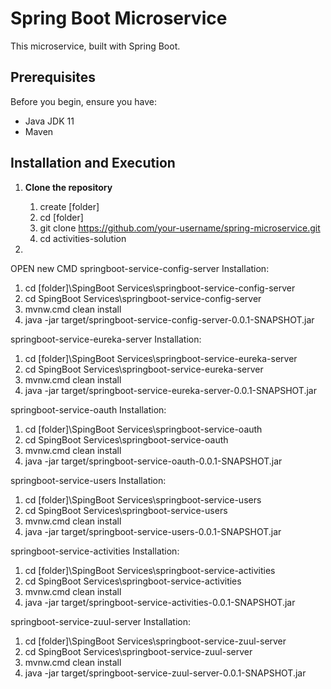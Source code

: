 # Spring Boot Microservice

This microservice, built with Spring Boot.

## Prerequisites

Before you begin, ensure you have:

- Java JDK 11
- Maven 

## Installation and Execution


1. **Clone the repository**

   1) create [folder]	 
   2) cd [folder]
   3) git clone https://github.com/your-username/spring-microservice.git
   4) cd activities-solution



2. 

OPEN new CMD 
springboot-service-config-server Installation:

1) cd [folder]\SpingBoot Services\springboot-service-config-server
2) cd SpingBoot Services\springboot-service-config-server
3) mvnw.cmd clean install
4) java -jar target/springboot-service-config-server-0.0.1-SNAPSHOT.jar

springboot-service-eureka-server Installation:

1) cd [folder]\SpingBoot Services\springboot-service-eureka-server
2) cd SpingBoot Services\springboot-service-eureka-server
3) mvnw.cmd clean install
4) java -jar target/springboot-service-eureka-server-0.0.1-SNAPSHOT.jar

springboot-service-oauth Installation:

1) cd [folder]\SpingBoot Services\springboot-service-oauth
2) cd SpingBoot Services\springboot-service-oauth
3) mvnw.cmd clean install
4) java -jar target/springboot-service-oauth-0.0.1-SNAPSHOT.jar

springboot-service-users Installation:

1) cd [folder]\SpingBoot Services\springboot-service-users
2) cd SpingBoot Services\springboot-service-users
3) mvnw.cmd clean install
4) java -jar target/springboot-service-users-0.0.1-SNAPSHOT.jar

springboot-service-activities Installation:

1) cd [folder]\SpingBoot Services\springboot-service-activities
2) cd SpingBoot Services\springboot-service-activities
3) mvnw.cmd clean install
4) java -jar target/springboot-service-activities-0.0.1-SNAPSHOT.jar

springboot-service-zuul-server Installation:

1) cd [folder]\SpingBoot Services\springboot-service-zuul-server
2) cd SpingBoot Services\springboot-service-zuul-server
3) mvnw.cmd clean install
4) java -jar target/springboot-service-zuul-server-0.0.1-SNAPSHOT.jar



